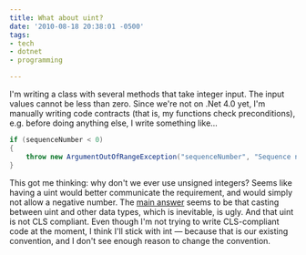 ```yaml
---
title: What about uint?
date: '2010-08-18 20:38:01 -0500'
tags:
- tech
- dotnet
- programming

---
```


I'm writing a class with several methods that take integer input. The input
values cannot be less than zero. Since we're not on .Net 4.0 yet, I'm manually
writing code contracts (that is, my functions check preconditions), e.g. before
doing anything else, I write something like&hellip;

```csharp
if (sequenceNumber < 0)
{
    throw new ArgumentOutOfRangeException("sequenceNumber", "Sequence number must be 0 or greater");
}
```

This got me thinking: why don't we ever use unsigned integers? Seems like having
a uint would better communicate the requirement, and would simply not allow a
negative number.  The [main
answer](https://stackoverflow.com/questions/2013116/should-i-use-uint-in-c-for-values-that-cant-be-negative) seems to be that casting between uint and other data types, which is
inevitable, is ugly. And that uint is not CLS compliant. Even though I'm not
trying to write CLS-compliant code at the moment, I think I'll stick with int
&mdash; because that is our existing convention, and I don't see enough reason
to change the convention.

<!-- truncate -->
